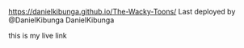 https://danielkibunga.github.io/The-Wacky-Toons/
Last deployed by @DanielKibunga DanielKibunga 

this is my live link